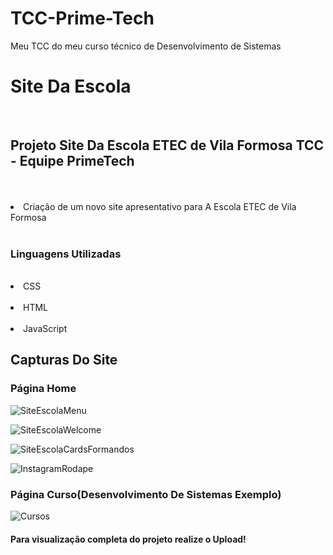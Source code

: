 # TCC-Prime-Tech
Meu TCC do meu curso técnico de Desenvolvimento de Sistemas
<h1> Site Da Escola </h1> <br>
<h2>
Projeto Site Da Escola ETEC de Vila Formosa TCC - Equipe PrimeTech
</h2><br>

<br>
<li>Criação de um novo site apresentativo para A Escola ETEC de Vila Formosa</li>
<br>
<h3>
Linguagens Utilizadas
</h3>
<br>
<li>CSS</li>
<br>
<li>HTML</li>
<br>
<li>JavaScript</li>

<h2> Capturas Do Site </h2>

<h3>Página Home</h3>

![SiteEscolaMenu](https://user-images.githubusercontent.com/82114445/217326980-5f2735c1-25c1-4cd7-9be5-966a4a37f9f1.jpg)

![SiteEscolaWelcome](https://user-images.githubusercontent.com/82114445/217328515-41e30eb1-cafb-41d5-80e3-39512470adf6.jpg)

![SiteEscolaCardsFormandos](https://user-images.githubusercontent.com/82114445/217328542-58fbe66b-223e-49dd-a6ab-8f589668c992.jpg)

![InstagramRodape](https://user-images.githubusercontent.com/82114445/217328565-fbb0a7fa-fe0f-45af-8289-06655b42cbd1.jpg)

<h3>Página Curso(Desenvolvimento De Sistemas Exemplo)</h3>

![Cursos](https://user-images.githubusercontent.com/82114445/217328889-dd42c177-c006-4562-a2c8-5d2a36b0edcf.jpg)

<h4> Para visualização completa do projeto realize o Upload! </h4>

